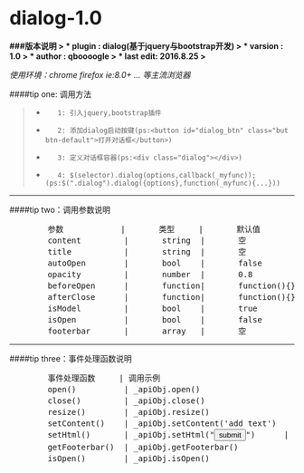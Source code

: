 # <big>dialog-1.0</big>  

<b>
###版本说明
> * plugin   : dialog(基于jquery与bootstrap开发)
> * varsion  : 1.0
> * author   : qboooogle
> * last edit: 2016.8.25
> 
</b>  



<em>使用环境：chrome firefox ie:8.0+ ... 等主流浏览器</em>  


####tip  one: 调用方法  
> *        1: 引入jquery,bootstrap插件
> *        2: 添加dialog启动按键(ps:<button id="dialog_btn" class="but btn-default">打开对话框</button>)
> *        3: 定义对话框容器(ps:<div class="dialog"></div>)
> *        4: $(selector).dialog(options,callback(_myfunc)); (ps:$(".dialog").dialog({options},function(_myfunc){...}))  

<hr>  

####tip  two：调用参数说明  
<pre>
        参数            |       类型     |       默认值          |       含义
        content         |       string  |       空              |       对话框内容
        title           |       string  |       空              |       对话框标题
        autoOpen        |       bool    |       false           |       是否自动打开对话框
        opacity         |       number  |       0.8             |       对话框可见度
        beforeOpen      |       function|       function(){}    |       打开对话框前触发事件
        afterClose      |       function|       function(){}    |       关闭对话框后触发事件
        isModel         |       bool    |       true            |       是否为模态
        isOpen          |       bool    |       false           |       是否为打开状态
        footerbar       |       array   |       空              |       自定义按键
</pre>  

<hr>  

####tip three：事件处理函数说明  
<pre>
        事件处理函数     | 调用示例                                                       |  含义                          
        open()          | _apiObj.open()                                                |  打开对话框                      
        close()         | _apiObj.close()                                               |  关闭对话框                      
        resize()        | _apiObj.resize()                                              |  对话框自动调整大小             
        setContent()    | _apiObj.setContent('add text')                                |  设置或增加对话框显示内容        
        setHtml()       | _apiObj.setHtml("<html><button class = "btn"\>submit</button></html>")      |  设置对话框内html文本            
        getFooterbar()  | _apiObj.getFooterbar()                                        |  获取对话框按键                  
        isOpen()        | _apiObj.isOpen()                                              |  判断对话框是否为打开状态        
</pre>
